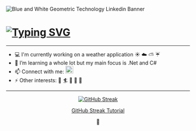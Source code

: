 ![Blue and White Geometric Technology Linkedin Banner](https://user-images.githubusercontent.com/89834477/201286340-68a4fd7b-5b14-4e67-b4cc-b9bdc519bef9.png)

<h1> 
<a href="https://git.io/typing-svg"><img src="https://readme-typing-svg.demolab.com?font=Fira+Code&size=30&pause=1000&color=000000&width=435&lines=Hi+there+👋" alt="Typing SVG" /></a>
</h1>

***

* :computer: I'm currently working on a weather application :sunny: :cloud: :partly_sunny: :umbrella:
* 🌱 I’m learning a whole lot but my main focus is .Net and C#
* 📫 Connect with me: <a href="https://www.linkedin.com/in/ida-s-johansson/"> <img src="https://raw.githubusercontent.com/yushi1007/yushi1007/main/images/linkedin.svg" alt="Ida | LinkedIn" width="21px" style="max-width: 100%;"> </a> 
* ⚡ Other interests: :ocean: :surfer: :pizza: :fork_and_knife: :art:
  
***

<div align="center"> 
  
[![GitHub Streak](https://streak-stats.demolab.com?user=IdasJohansson&theme=graywhite&fire=E1660B&currStreakLabel=000000)](https://git.io/streak-stats)

<!--
This is the herokuapp deployment, dosent always work tho...
[![GitHub Streak](https://ida-kodar.herokuapp.com?user=IdasJohansson&theme=radical&border_radius=5&date_format=j%20M%5B%20Y%5D&background=000000&fire=DD2727&ring=DD2727)](https://git.io/streak-stats)
-->
</div>

<div align="center"> 
  


<a href="https://github.com/DenverCoder1/github-readme-streak-stats"> GitHub Streak Tutorial </a> 

  👋
</div>



